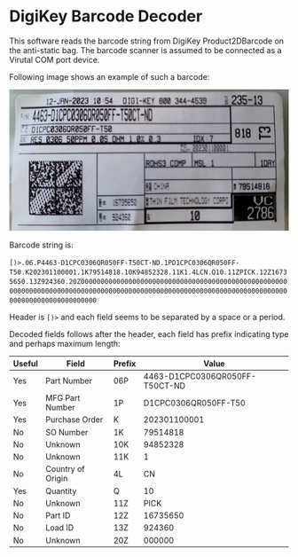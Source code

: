 # DigiKey Barcode Decoder
This software reads the barcode string from DigiKey 
Product2DBarcode on the anti-static bag. 
The barcode scanner is assumed to be connected as a Virutal COM port device.

Following image shows an example of such a barcode:

![A 50mOhm resistor package.](docs/images/resistor_50mOhm.jpg)

Barcode string is:

`[)>.06.P4463-D1CPC0306QR050FF-T50CT-ND.1PD1CPC0306QR050FF-T50.K202301100001.1K79514818.10K94852328.11K1.4LCN.Q10.11ZPICK.12Z16735650.13Z924360.20Z000000000000000000000000000000000000000000000000000000000000000000000000000000000000000000000000000000000000000000000000000000000000000000000000`


Header is `[)>` and each field seems to be separated by a space or a period. 

Decoded fields follows after the header, each field has prefix indicating type and perhaps maximum length: 

|Useful|Field|Prefix|Value|
|------|-----|-----|-----|
|Yes|Part Number | 06P | 4463-D1CPC0306QR050FF-T50CT-ND|
|Yes|MFG Part Number |1P |D1CPC0306QR050FF-T50|
|Yes|Purchase Order | K |202301100001|
|No|SO Number | 1K |79514818 |
|No|Unknown | 10K |94852328|
|No|Unknown | 11K | 1 |
|No|Country of Origin | 4L | CN |
|Yes| Quantity | Q | 10 |
|No| Unknown | 11Z | PICK |
|No| Part ID | 12Z | 16735650|
|No| Load ID | 13Z | 924360|
|No| Unknown | 20Z| 000000 |
